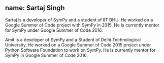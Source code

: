 name: Sartaj Singh
---
Sartaj is a developer of SymPy and a student of IIT BHU. He  worked on a Google Summer of Code project with SymPy in 2015. He is currently mentor for SymPy under Google Summer of Code 2016.

Amit is a developer of SymPy and a Student of Delhi Technological University. He worked on a Google Summer of Code 2015 project under Python Software Foundation to work on SymPy. He is currently mentor for SymPy in Google Summer of Code 2016.